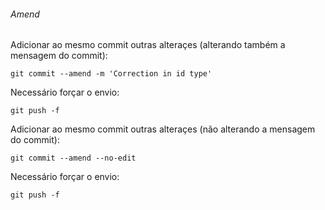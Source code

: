 ###### Amend

Adicionar ao mesmo commit outras alteraçes (alterando também a mensagem do commit):
```
git commit --amend -m 'Correction in id type'
```
Necessário forçar o envio:
```
git push -f
```

Adicionar ao mesmo commit outras alteraçes (não alterando a mensagem do commit):
```
git commit --amend --no-edit
```
Necessário forçar o envio:
```
git push -f
```